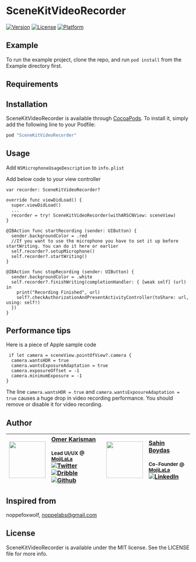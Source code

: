 # SceneKitVideoRecorder

[![Version](https://img.shields.io/cocoapods/v/SceneKitVideoRecorder.svg?style=flat)](http://cocoapods.org/pods/SceneKitVideoRecorder)
[![License](https://img.shields.io/cocoapods/l/SceneKitVideoRecorder.svg?style=flat)](http://cocoapods.org/pods/SceneKitVideoRecorder)
[![Platform](https://img.shields.io/cocoapods/p/SceneKitVideoRecorder.svg?style=flat)](http://cocoapods.org/pods/SceneKitVideoRecorder)

## Example

To run the example project, clone the repo, and run `pod install` from the Example directory first.

## Requirements

## Installation

SceneKitVideoRecorder is available through [CocoaPods](http://cocoapods.org). To install
it, simply add the following line to your Podfile:

```ruby
pod "SceneKitVideoRecorder"
```

## Usage

Add `NSMicrophoneUsageDescription` to `info.plist`


Add below code to your view controller

```
var recorder: SceneKitVideoRecorder?

override func viewDidLoad() {
  super.viewDidLoad()
  ...
  recorder = try! SceneKitVideoRecorder(withARSCNView: sceneView)
}

@IBAction func startRecording (sender: UIButton) {
  sender.backgroundColor = .red
  //If you want to use the microphone you have to set it up before startWriting. You can do it here or earlier
  self.recorder?.setupMicrophone()
  self.recorder?.startWriting()
}

@IBAction func stopRecording (sender: UIButton) {
  sender.backgroundColor = .white
  self.recorder?.finishWriting(completionHandler: { [weak self] (url) in
    print("Recording Finished", url)
    self?.checkAuthorizationAndPresentActivityController(toShare: url, using: self!)
  })
}
```

## Performance tips

Here is a piece of Apple sample code

```
 if let camera = sceneView.pointOfView?.camera {
  camera.wantsHDR = true
  camera.wantsExposureAdaptation = true
  camera.exposureOffset = -1
  camera.minimumExposure = -1
}
```
The line ```camera.wantsHDR = true``` and ```camera.wantsExposureAdaptation = true``` causes a huge drop in video recording performance. You should remove or disable it for video recording.

## Author
| [<img src="https://avatars1.githubusercontent.com/u/1448702?v=4" width="100px;"/>](http://okaris.com)   | [Omer Karisman](http://okaris.com)<br/><br/><sub>Lead UI/UX @ [MojiLaLa](http://mojilala.com)</sub><br/> [![Twitter][1.1]][1] [![Dribble][2.1]][2] [![Github][3.1]][3]| [<img src="https://pbs.twimg.com/profile_images/508440350495485952/U1VH52UZ_200x200.jpeg" width="100px;"/>](https://twitter.com/sahinboydas)   | [Sahin Boydas](https://twitter.com/sahinboydas)<br/><br/><sub>Co-Founder @ [MojiLaLa](http://mojilala.com)</sub><br/> [![LinkedIn][4.1]][4]|
| - | :- | - | :- |

[1.1]: http://i.imgur.com/wWzX9uB.png (twitter icon without padding)
[2.1]: http://i.imgur.com/Vvy3Kru.png (dribbble icon without padding)
[3.1]: http://i.imgur.com/9I6NRUm.png (github icon without padding)
[4.1]: https://www.kingsfund.org.uk/themes/custom/kingsfund/dist/img/svg/sprite-icon-linkedin.svg (linkedin icon)

[1]: http://www.twitter.com/okarisman
[2]: http://dribbble.com/okaris
[3]: http://www.github.com/okaris
[4]: https://www.linkedin.com/in/sahinboydas

## Inspired from
noppefoxwolf, noppelabs@gmail.com

## License

SceneKitVideoRecorder is available under the MIT license. See the LICENSE file for more info.
